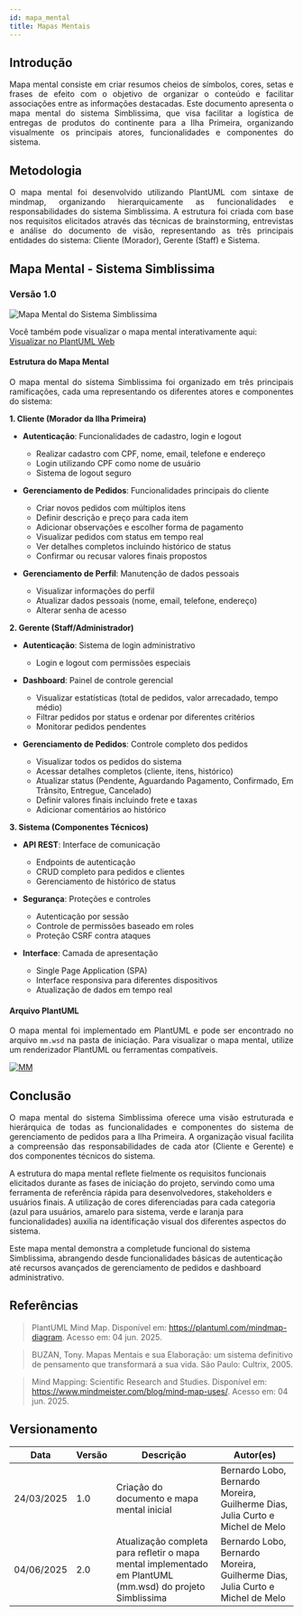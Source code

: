 ```yaml
---
id: mapa_mental
title: Mapas Mentais
---
```

 
## Introdução
 
<p align = "justify">
Mapa mental consiste em criar resumos cheios de símbolos, cores, setas e frases de efeito com o objetivo de organizar o conteúdo e facilitar associações entre as informações destacadas. Este documento apresenta o mapa mental do sistema Simblissima, que visa facilitar a logística de entregas de produtos do continente para a Ilha Primeira, organizando visualmente os principais atores, funcionalidades e componentes do sistema.
</p>
 
## Metodologia
 
<p align = "justify">
O mapa mental foi desenvolvido utilizando PlantUML com sintaxe de mindmap, organizando hierarquicamente as funcionalidades e responsabilidades do sistema Simblissima. A estrutura foi criada com base nos requisitos elicitados através das técnicas de brainstorming, entrevistas e análise do documento de visão, representando as três principais entidades do sistema: Cliente (Morador), Gerente (Staff) e Sistema.
</p>
 
## Mapa Mental - Sistema Simblissima
 
### Versão 1.0

![Mapa Mental do Sistema Simblissima](../assets/Mapas_mentais/mm.png)

Você também pode visualizar o mapa mental interativamente aqui:
[Visualizar no PlantUML Web](http://www.plantuml.com/plantuml/uml/ZP91IyGm48Nl-HN3xkUpUfF7opR4WGqA0aKlasPLYPAslAtsT0kY6KQmB1NlVdwWjbwX5STEsCoI30pCrCdcNdScLq5JukImcVyDizYg8enBm-WuNKflj0jhEuwD4dtNs_nRnzQSjeV7TlBFV3AZIRB0J8HGyYOGRWO0v8G0beKvSogWHU5z2H_kTwjwq5Jh3W6FbWfdAozLE_aEPcTlxykAy_ZHsWG0Id6u0XUhB9ry0F0pOD3dVtSRG0JO3wANMnz8WAI2Ca2psgbzEELRLNMY1nd4j482IP7zfLxt8K5zZdx-mTDxw2niqh1wQbMC_TX5txFwDplNRXI4SSfYN3T6kUab5tvHmtoGdNYnE2Uj25hSBgYKn4W_PbmPy8YlUaGgX2HjLczkYzLxiZ3LNS8wcNmcK7s8Jh594OsaTxKsxGi0)
 
#### Estrutura do Mapa Mental

<p align = "justify">
O mapa mental do sistema Simblissima foi organizado em três principais ramificações, cada uma representando os diferentes atores e componentes do sistema:
</p>

**1. Cliente (Morador da Ilha Primeira)**
- **Autenticação**: Funcionalidades de cadastro, login e logout
  - Realizar cadastro com CPF, nome, email, telefone e endereço
  - Login utilizando CPF como nome de usuário
  - Sistema de logout seguro

- **Gerenciamento de Pedidos**: Funcionalidades principais do cliente
  - Criar novos pedidos com múltiplos itens
  - Definir descrição e preço para cada item
  - Adicionar observações e escolher forma de pagamento
  - Visualizar pedidos com status em tempo real
  - Ver detalhes completos incluindo histórico de status
  - Confirmar ou recusar valores finais propostos

- **Gerenciamento de Perfil**: Manutenção de dados pessoais
  - Visualizar informações do perfil
  - Atualizar dados pessoais (nome, email, telefone, endereço)
  - Alterar senha de acesso

**2. Gerente (Staff/Administrador)**
- **Autenticação**: Sistema de login administrativo
  - Login e logout com permissões especiais

- **Dashboard**: Painel de controle gerencial
  - Visualizar estatísticas (total de pedidos, valor arrecadado, tempo médio)
  - Filtrar pedidos por status e ordenar por diferentes critérios
  - Monitorar pedidos pendentes

- **Gerenciamento de Pedidos**: Controle completo dos pedidos
  - Visualizar todos os pedidos do sistema
  - Acessar detalhes completos (cliente, itens, histórico)
  - Atualizar status (Pendente, Aguardando Pagamento, Confirmado, Em Trânsito, Entregue, Cancelado)
  - Definir valores finais incluindo frete e taxas
  - Adicionar comentários ao histórico

**3. Sistema (Componentes Técnicos)**
- **API REST**: Interface de comunicação
  - Endpoints de autenticação
  - CRUD completo para pedidos e clientes
  - Gerenciamento de histórico de status

- **Segurança**: Proteções e controles
  - Autenticação por sessão
  - Controle de permissões baseado em roles
  - Proteção CSRF contra ataques

- **Interface**: Camada de apresentação
  - Single Page Application (SPA)
  - Interface responsiva para diferentes dispositivos
  - Atualização de dados em tempo real

#### Arquivo PlantUML

<p align = "justify">
O mapa mental foi implementado em PlantUML e pode ser encontrado no arquivo <code>mm.wsd</code> na pasta de iniciação. Para visualizar o mapa mental, utilize um renderizador PlantUML ou ferramentas compatíveis.
</p>

[![MM](/docs/assets/Mapas_mentais/mm.png)](/docs/assets/Mapas_mentais/mm.png)
 
## Conclusão
 
<p align = "justify">
O mapa mental do sistema Simblissima oferece uma visão estruturada e hierárquica de todas as funcionalidades e componentes do sistema de gerenciamento de pedidos para a Ilha Primeira. A organização visual facilita a compreensão das responsabilidades de cada ator (Cliente e Gerente) e dos componentes técnicos do sistema.

A estrutura do mapa mental reflete fielmente os requisitos funcionais elicitados durante as fases de iniciação do projeto, servindo como uma ferramenta de referência rápida para desenvolvedores, stakeholders e usuários finais. A utilização de cores diferenciadas para cada categoria (azul para usuários, amarelo para sistema, verde e laranja para funcionalidades) auxilia na identificação visual dos diferentes aspectos do sistema.

Este mapa mental demonstra a completude funcional do sistema Simblissima, abrangendo desde funcionalidades básicas de autenticação até recursos avançados de gerenciamento de pedidos e dashboard administrativo.
</p>
 
## Referências

> PlantUML Mind Map. Disponível em: https://plantuml.com/mindmap-diagram. Acesso em: 04 jun. 2025.
 
> BUZAN, Tony. Mapas Mentais e sua Elaboração: um sistema definitivo de pensamento que transformará a sua vida. São Paulo: Cultrix, 2005.
 
> Mind Mapping: Scientific Research and Studies. Disponível em: https://www.mindmeister.com/blog/mind-map-uses/. Acesso em: 04 jun. 2025.
 
## Versionamento
| Data | Versão | Descrição | Autor(es) |
| -- | -- | -- | -- |
| 24/03/2025 | 1.0 | Criação do documento e mapa mental inicial | Bernardo Lobo, Bernardo Moreira, Guilherme Dias, Julia Curto e Michel de Melo |
| 04/06/2025 | 2.0 | Atualização completa para refletir o mapa mental implementado em PlantUML (mm.wsd) do projeto Simblissima | Bernardo Lobo, Bernardo Moreira, Guilherme Dias, Julia Curto e Michel de Melo |
